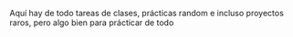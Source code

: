 Aquí hay de todo tareas de clases, prácticas random e incluso proyectos raros, pero algo bien para prácticar de todo
